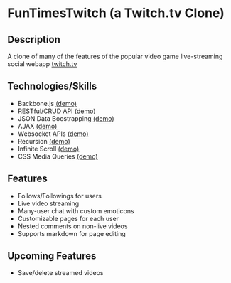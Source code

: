 # FunTimesTwitch (a Twitch.tv Clone)
## Description
A clone of many of the features of the popular video game live-streaming social webapp [twitch.tv](http://www.twitch.tv)
## Technologies/Skills
* Backbone.js [(demo)](http://funtimestwitch.heroku.com/videos/9?demo=true#backbone)
* RESTful/CRUD API [(demo)](http://funtimestwitch.heroku.com/user3/edit?demo=true#crud)
* JSON Data Boostrapping [(demo)](http://funtimestwitch.heroku.com/videos/9?demo=true#bootstrap)
* AJAX [(demo)](http://funtimestwitch.heroku.com/user1?demo=true#ajax)
* Websocket APIs [(demo)](http://funtimestwitch.heroku.com/user1?demo=true#websockets)
* Recursion [(demo)](http://funtimestwitch.heroku.com/videos/9?demo=true#recursion)
* Infinite Scroll [(demo)](http://funtimestwitch.heroku.com/ewallertv/profile#infinite-scroll)
* CSS Media Queries [(demo)](http://funtimestwitch.heroku.com/user1#css)

## Features
* Follows/Followings for users
* Live video streaming
* Many-user chat with custom emoticons
* Customizable pages for each user
* Nested comments on non-live videos
* Supports markdown for page editing

## Upcoming Features
* Save/delete streamed videos
